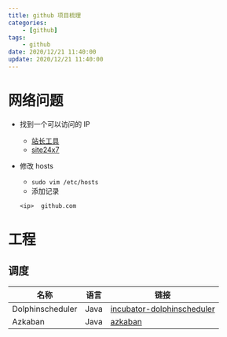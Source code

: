 ```yaml
---
title: github 项目梳理
categories: 
	- [github]
tags:
	- github
date: 2020/12/21 11:40:00
update: 2020/12/21 11:40:00
---
```


# 网络问题

- 找到一个可以访问的 IP

  - [站长工具](https://ping.chinaz.com/github.com)
  - [site24x7](https://www.site24x7.com/ping-test.html)

- 修改 hosts

  - `sudo vim /etc/hosts`
  - 添加记录

  ```shell
  <ip>	github.com
  ```

# 工程

## 调度

| 名称             | 语言 | 链接                                                         |
| ---------------- | ---- | ------------------------------------------------------------ |
| Dolphinscheduler | Java | [incubator-dolphinscheduler](https://github.com/apache/incubator-dolphinscheduler) |
| Azkaban          | Java | [azkaban](https://github.com/azkaban/azkaban)                |

